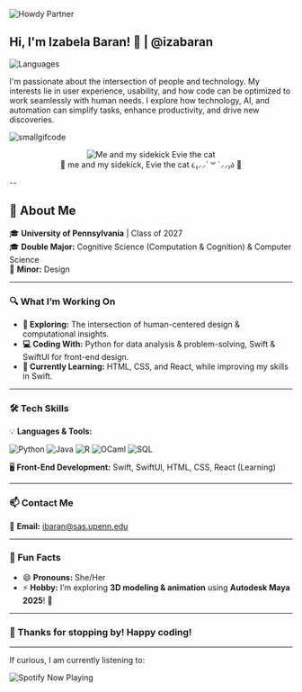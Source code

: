 ![Howdy Partner](https://readme-typing-svg.demolab.com?font=Rye&weight=700&size=30&duration=2000&pause=1000&color=D2691E&center=true&vCenter=true&repeat=true&width=500&height=50&lines=Howdy+there,+partner!+🤠🐴🌵)

## Hi, I'm Izabela Baran! 👋 | @izabaran

![Languages](https://img.shields.io/badge/Code-Python%20%7C%20Java%20%7C%20R%20%7C%20SQL%20%7C%20OCaml-blue)


I'm passionate about the intersection of people and technology. My interests lie in user experience, usability, and how code can be optimized to work seamlessly with human needs. I explore how technology, AI, and automation can simplify tasks, enhance productivity, and drive new discoveries.

![smallgifcode](https://github.com/user-attachments/assets/7c6b398f-73de-4a7c-a687-d6d02f32b4b6)
<p align="center">
  <img src="https://raw.githubusercontent.com/your-username/your-repo/main/howdy.gif" alt="Me and my sidekick Evie the cat">
  <br>
 🐾 me and my sidekick, Evie the cat ૮₍⸝⸝´ ꒳ `⸝⸝₎ა 🐾
  <br>
</p>

--

## **🌟 About Me**  
🎓 **University of Pennsylvania** | Class of 2027  
🎓 **Double Major:** Cognitive Science (Computation & Cognition) & Computer Science  
🎨 **Minor:** Design  

---

### **🔍 What I’m Working On**
- **🔭 Exploring:** The intersection of human-centered design & computational insights.  
- **💻 Coding With:** Python for data analysis & problem-solving, Swift & SwiftUI for front-end design.  
- **🌱 Currently Learning:** HTML, CSS, and React, while improving my skills in Swift.  

---

### **🛠️ Tech Skills**
💡 **Languages & Tools:**  

![Python](https://img.shields.io/badge/Python-3776AB?style=flat-square&logo=python&logoColor=white)
![Java](https://img.shields.io/badge/Java-ED8B00?style=flat-square&logo=java&logoColor=white)
![R](https://img.shields.io/badge/R-276DC3?style=flat-square&logo=r&logoColor=white)
![OCaml](https://img.shields.io/badge/OCaml-EF3A00?style=flat-square&logo=ocaml&logoColor=white)
![SQL](https://img.shields.io/badge/SQL-4479A1?style=flat-square&logo=mysql&logoColor=white)  

🖥️ **Front-End Development:** Swift, SwiftUI, HTML, CSS, React (Learning)  

---

### **📫 Contact Me**
📩 **Email:** [ibaran@sas.upenn.edu](mailto:ibaran@sas.upenn.edu)  

---

### **🌟 Fun Facts**
- 😄 **Pronouns:** She/Her  
- ⚡ **Hobby:** I’m exploring **3D modeling & animation** using **Autodesk Maya 2025**! 🎨  

---

### **🚀 Thanks for stopping by! Happy coding!**

___


If curious, I am currently listening to:

![Spotify Now Playing](https://spotify-github-profile.kittinanx.com/api/view?uid=31mqrqka2d4dwzguifs5q5hubc4u&cover_image=true&theme=default&bar_color=53b14f&bar_color_cover=false)

